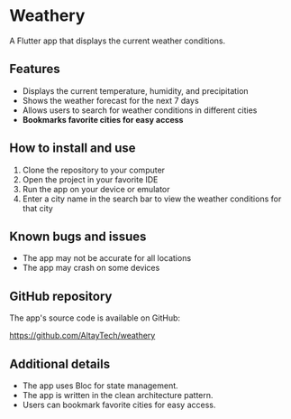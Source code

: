 # Weathery

A Flutter app that displays the current weather conditions.

## Features

* Displays the current temperature, humidity, and precipitation
* Shows the weather forecast for the next 7 days
* Allows users to search for weather conditions in different cities
* **Bookmarks favorite cities for easy access**

## How to install and use

1. Clone the repository to your computer
2. Open the project in your favorite IDE
3. Run the app on your device or emulator
4. Enter a city name in the search bar to view the weather conditions for that city

## Known bugs and issues

* The app may not be accurate for all locations
* The app may crash on some devices

## GitHub repository

The app's source code is available on GitHub:

https://github.com/AltayTech/weathery

## Additional details

* The app uses Bloc for state management.
* The app is written in the clean architecture pattern.
* Users can bookmark favorite cities for easy access.